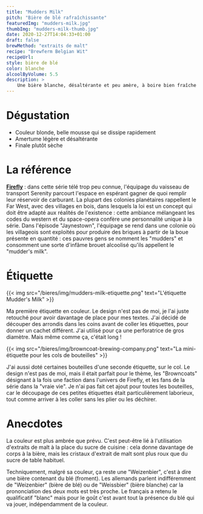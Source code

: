 ```yaml
---
title: "Mudders Milk"
pitch: "Bière de blé rafraîchissante"
featuredImg: "mudders-milk.jpg"
thumbImg: "mudders-milk-thumb.jpg"
date: 2020-12-27T14:04:33+01:00
draft: false
brewMethod: "extraits de malt"
recipe: "Brewferm Belgian Wit"
recipeUrl:
style: bière de blé
color: blanche
alcoolByVolume: 5.5
description: >
    Une bière blanche, désaltérante et peu amère, à boire bien fraîche en été. Un style simple mais souvent très apprécié.
---
```

# Dégustation

- Couleur blonde, belle mousse qui se dissipe rapidement
- Amertume légère et désaltérante
- Finale plutôt sèche

# La référence

**[Firefly](<https://fr.wikipedia.org/wiki/Firefly_(s%C3%A9rie_t%C3%A9l%C3%A9vis%C3%A9e)> "Firefly sur Wikipedia")** : dans cette série télé trop peu connue, l'équipage du vaisseau de transport Serenity parcourt l'espace en espérant gagner de quoi remplir leur réservoir de carburant. La plupart des colonies planétaires rappellent le Far West, avec des villages en bois, dans lesquels la loi est un concept qui doit être adapté aux réalités de l'existence : cette ambiance mélangeant les codes du western et du space-opera confère une personnalité unique à la série. Dans l'épisode "Jaynestown", l'équipage se rend dans une colonie où les villageois sont exploités pour produire des briques à partir de la boue présente en quantité : ces pauvres gens se nomment les "mudders" et consomment une sorte d'infâme brouet alcoolisé qu'ils appellent le "mudder's milk".

# Étiquette

{{< img src="/bieres/img/mudders-milk-etiquette.png" text="L'étiquette Mudder's Milk" >}}

Ma première étiquette en couleur. Le design n'est pas de moi, je l'ai juste retouché pour avoir davantage de place pour mes textes. J'ai décidé de découper des arrondis dans les coins avant de coller les étiquettes, pour donner un cachet différent. J'ai utilisé pour ça une perforatrice de gros diamètre. Mais même comme ça, c'était long !

{{< img src="/bieres/img/browncoat-brewing-company.png" text="La mini-étiquette pour les cols de bouteilles" >}}

J'ai aussi doté certaines bouteilles d'une seconde étiquette, sur le col. Le design n'est pas de moi, mais il était parfait pour le thème, les "Browncoats" désignant à la fois une faction dans l'univers de Firefly, et les fans de la série dans la "vraie vie". Je n'ai pas fait cet ajout pour toutes les bouteilles, car le découpage de ces petites étiquettes était particulièrement laborieux, tout comme arriver à les coller sans les plier ou les déchirer. 

# Anecdotes

La couleur est plus ambrée que prévu. C'est peut-être lié à l'utilisation d'extraits de malt à la place du sucre de cuisine : cela donne davantage de corps à la bière, mais les cristaux d'extrait de malt sont plus roux que du sucre de table habituel.

Techniquement, malgré sa couleur, ça reste une "Weizenbier", c'est à dire une bière contenant du blé (froment). Les allemands parlent indifféremment de "Weizenbier" (bière de blé) ou de "Weissbier" (bière blanche) car la prononciation des deux mots est très proche. Le français a retenu le qualificatif "blanc" mais pour le goût c'est avant tout la présence du blé qui va jouer, indépendamment de la couleur.
